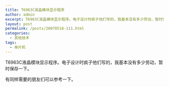```yaml
---
title: T6963C液晶模块显示程序
author: admin
excerpt: T6963C液晶模块显示程序。电子设计时疯子他们写的，我基本没有多少劳动，暂时保存一下。
layout: post
permalink: /posts/20070518-111.html
categories:
  - 其他技术
tags:
  - 单片机
---
```

T6963C液晶模块显示程序。电子设计时疯子他们写的，我基本没有多少劳动，暂时保存一下。

有同样需要的朋友们可以参考一下。